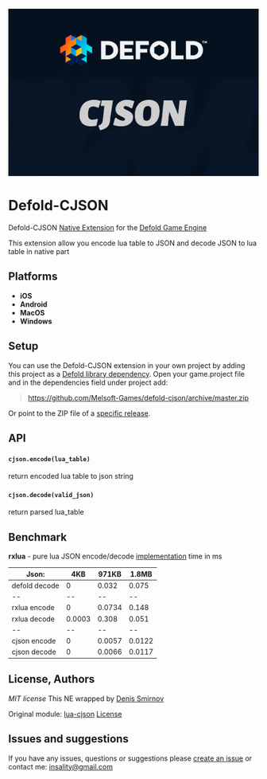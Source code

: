 ![](docs/logo.png)

# Defold-CJSON

Defold-CJSON [Native Extension](https://www.defold.com/manuals/extensions/) for the [Defold Game Engine](https://www.defold.com) 

This extension allow you encode lua table to JSON and decode JSON to lua table in native part


## Platforms

* **iOS**
* **Android**
* **MacOS**
* **Windows**

## Setup

You can use the Defold-CJSON extension in your own project by adding this project as a [Defold library dependency](https://www.defold.com/manuals/libraries/). Open your game.project file and in the dependencies field under project add:

> https://github.com/Melsoft-Games/defold-cjson/archive/master.zip

Or point to the ZIP file of a [specific release](https://github.com/Melsoft-Games/defold-cjson/releases).

## API

#### `cjson.encode(lua_table)`
return encoded lua table to json string

#### `cjson.decode(valid_json)`
return parsed lua_table 


## Benchmark
**rxlua** - pure lua JSON encode/decode [implementation](https://github.com/rxi/json.lua)
time in ms

| Json: | 4KB | 971KB | 1.8MB |
| -- | -- | -- | -- |
| defold decode  |  0  		|  0.032  	|  0.075  |
|  -- 			 |  --  	| --   		| --		|
|  rxlua encode  |  0  		|  0.0734  	|  0.148  |
|  rxlua decode  |  0.0003  |  0.308  	|  0.051  |
|  -- 			 |  --  	| --   		| --		|
|  cjson encode  |  0  		|  0.0057  	|  0.0122  |
|  cjson decode  |  0  		|  0.0066  	|  0.0117  |



## License, Authors
*MIT license*
This NE wrapped by [Denis Smirnov](https://github.com/trouble1337)

Original module: [lua-cjson](https://github.com/mpx/lua-cjson)
[License](https://github.com/mpx/lua-cjson/blob/master/LICENSE)

## Issues and suggestions

If you have any issues, questions or suggestions please [create an issue](https://github.com/Melsoft-Games/defold-cjson/issues) or contact me: insality@gmail.com

